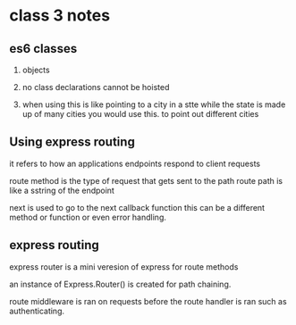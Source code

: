 # class 3 notes

## es6 classes

1. objects

2. no class declarations cannot be hoisted

3. when using this is like pointing to a city in a stte while the state is made up of many cities you would use this. to point out different cities

## Using express routing 

it refers to how an applications endpoints respond to client requests

route method is the type of request that gets sent to the path route path is like a sstring of the endpoint

next is used to go to the next callback function this can be a different method or function or even error handling.

## express routing

express router is a mini veresion of express for route methods

an instance of Express.Router() is created for path chaining.

route middleware is ran on requests before the route handler is ran such as authenticating.